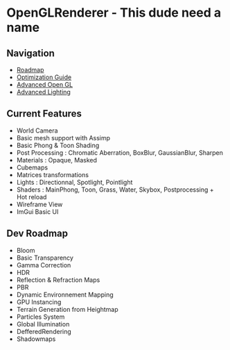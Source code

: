 # OpenGLRenderer - This dude need a name

## Navigation
- [Roadmap](/documentation/todo.md)
- [Optimization Guide](/documentation/optimization_guide_ben.md)
- [Advanced Open GL](/documentation/advanced_opengl.md)
- [Advanced Lighting](/documentation/advanced_lighting.md)

## Current Features
- World Camera
- Basic mesh support with Assimp
- Basic Phong & Toon Shading
- Post Processing : Chromatic Aberration, BoxBlur, GaussianBlur, Sharpen
- Materials : Opaque, Masked
- Cubemaps
- Matrices transformations
- Lights : Directionnal, Spotlight, Pointlight
- Shaders : MainPhong, Toon, Grass, Water, Skybox, Postprocessing + Hot reload
- Wireframe View
- ImGui Basic UI

## Dev Roadmap
- Bloom
- Basic Transparency
- Gamma Correction
- HDR
- Reflection & Refraction Maps
- PBR
- Dynamic Environnement Mapping
- GPU Instancing
- Terrain Generation from Heightmap
- Particles System
- Global Illumination
- DefferedRendering
- Shadowmaps